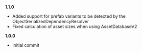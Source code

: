 **1.1.0**
 - Added support for prefab variants to be detected by the ObjectSerializedDependencyResolver
 - Fixed calculation of asset sizes when using AssetDatabaseV2

**1.0.0**

 - Initial commit
